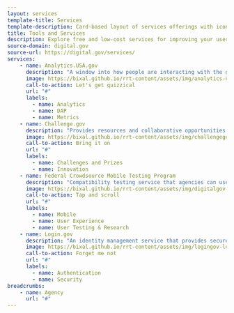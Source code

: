 ```yaml
---
layout: services
template-title: Services
template-description: Card-based layout of services offerings with icons, descriptions, and tags
title: Tools and Services
description: Explore free and low-cost services for improving your users’ digital experience.
source-domain: digital.gov
source-url: https://digital.gov/services/
services:
    - name: Analytics.USA.gov
      description: "A window into how people are interacting with the government online. Powered by the Digital Analytics Program (DAP)."
      image: https://bixal.github.io/rrt-content/assets/img/analytics-usa-gov-logo.png
      call-to-action: Let's get quizzical
      url: "#"
      labels:
        - name: Analytics
        - name: DAP
        - name: Metrics
    - name: Challenge.gov
      description: "Provides resources and collaborative opportunities to facilitate the use of prize competitions in government."
      image: https://bixal.github.io/rrt-content/assets/img/challengegov-logo.png
      call-to-action: Bring it on
      url: "#"
      labels:
        - name: Challenges and Prizes
        - name: Innovation
    - name: Federal Crowdsource Mobile Testing Program
      description: "Compatibility testing service that agencies can use to test the mobile-friendliness of their websites."
      image: https://bixal.github.io/rrt-content/assets/img/digitalgov-logo.png
      call-to-action: Tap and scroll
      url: "#"
      labels:
        - name: Mobile
        - name: User Experience
        - name: User Testing & Research
    - name: Login.gov
      description: "An identity management service that provides secure and private online access to participating government programs."
      image: https://bixal.github.io/rrt-content/assets/img/logingov-logo.png
      call-to-action: Forget me not
      url: "#"
      labels:
        - name: Authentication
        - name: Security
breadcrumbs:
    - name: Agency
      url: "#"
---
```


